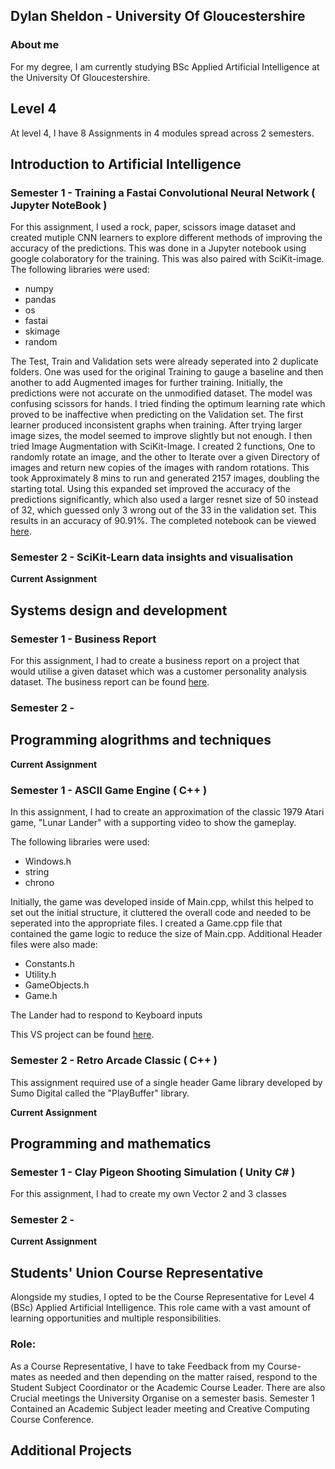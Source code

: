 ## Dylan Sheldon - University Of Gloucestershire

### About me

For my degree, I am currently studying BSc Applied Artificial Intelligence at the University Of Gloucestershire.

## Level 4

At level 4, I have 8 Assignments in 4 modules spread across 2 semesters.

## Introduction to Artificial Intelligence

### Semester 1 - Training a Fastai Convolutional Neural Network ( Jupyter NoteBook )

For this assignment, I used a rock, paper, scissors image dataset and created mutiple CNN learners to explore different methods of improving the accuracy of the predictions. This was done in a Jupyter notebook using google colaboratory for the training. This was also paired with SciKit-image. The following libraries were used:
- numpy
- pandas
- os
- fastai
- skimage
- random

The Test, Train and Validation sets were already seperated into 2 duplicate folders. One was used for the original Training to gauge a baseline and then another to add Augmented images for further training. Initially, the predictions were not accurate on the unmodified dataset. The model was confusing scissors for hands. I tried finding the optimum learning rate which proved to be inaffective when predicting on the Validation set. The first learner produced inconsistent graphs when training. After trying larger image sizes, the model seemed to improve slightly but not enough. I then tried Image Augmentation with SciKit-Image. I created 2 functions, One to randomly rotate an image, and the other to Iterate over a given Directory of images and return new copies of the images with random rotations. This took Approximately 8 mins to run and generated 2157 images, doubling the starting total. Using this expanded set improved the accuracy of the predictions significantly, which also used a larger resnet size of 50 instead of 32, which guessed only 3 wrong out of the 33 in the validation set. This results in an accuracy of 90.91%.
The completed notebook can be viewed [here](https://github.com/sheldyso/Rock-Paper-Scissors-CNN/blob/main/Rock_Paper_Scissors_CNN.ipynb).

### Semester 2 - SciKit-Learn data insights and visualisation

**Current Assignment**

## Systems design and development

### Semester 1 - Business Report

For this assignment, I had to create a business report on a project that would utilise a given dataset which was a customer personality analysis dataset. The business report can be found [here](https://github.com/sheldyso/sheldyso.github.io/blob/main/Business%20Report.pdf).

### Semester 2 - 

## Programming alogrithms and techniques

**Current Assignment**

### Semester 1 - ASCII Game Engine ( C++ )

In this assignment, I had to create an approximation of the classic 1979 Atari game, "Lunar Lander" with a supporting video to show the gameplay.

The following libraries were used:
- Windows.h
- string
- chrono

Initially, the game was developed inside of Main.cpp, whilst this helped to set out the initial structure, it cluttered the overall code and needed to be seperated into the appropriate files. I created a Game.cpp file that contained the game logic to reduce the size of Main.cpp. Additional Header files were also made:
- Constants.h
- Utility.h
- GameObjects.h
- Game.h


The Lander had to respond to Keyboard inputs 

This VS project can be found [here](https://github.com/sheldyso/ASCII-Lunar-Lander).

### Semester 2 - Retro Arcade Classic ( C++ )

This assignment required use of a single header Game library developed by Sumo Digital called the "PlayBuffer" library.

**Current Assignment**

## Programming and mathematics

### Semester 1 - Clay Pigeon Shooting Simulation ( Unity C# )

For this assignment, I had to create my own Vector 2 and 3 classes 

### Semester 2 - 

**Current Assignment**

## Students' Union Course Representative

Alongside my studies, I opted to be the Course Representative for Level 4 (BSc) Applied Artificial Intelligence. This role came with a vast amount of learning opportunities and multiple responsibilities.
### Role:
As a Course Representative, I have to take Feedback from my Course-mates as needed and then depending on the matter raised, respond to the Student Subject Coordinator or the Academic Course Leader. There are also Crucial meetings the University Organise on a semester basis. Semester 1 Contained an Academic Subject leader meeting and Creative Computing Course Conference.

## Additional Projects
